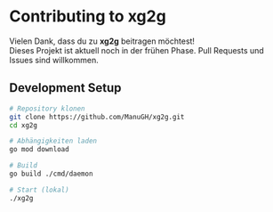 # Contributing to xg2g

Vielen Dank, dass du zu **xg2g** beitragen möchtest!  
Dieses Projekt ist aktuell noch in der frühen Phase. Pull Requests und Issues sind willkommen.

## Development Setup

```bash
# Repository klonen
git clone https://github.com/ManuGH/xg2g.git
cd xg2g

# Abhängigkeiten laden
go mod download

# Build
go build ./cmd/daemon

# Start (lokal)
./xg2g
```
